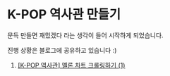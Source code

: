 # K-POP 역사관 만들기

문득 만들면 재밌겠다 라는 생각이 들어 시작하게 되었습니다.

진행 상황은 블로그에 공유하고 있습니다 :)

1. [[K-POP 역사관] 멜론 차트 크롤링하기 (1)](https://velog.io/@kjh107704/K-POP-%EC%97%AD%EC%82%AC%EA%B4%80-%EB%A9%9C%EB%A1%A0-%EC%B0%A8%ED%8A%B8-%ED%81%AC%EB%A1%A4%EB%A7%81%ED%95%98%EA%B8%B0-1)